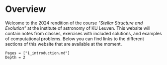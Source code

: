 # Overview

Welcome to the 2024 rendition of the course *"Stellar Structure and Evolution"* at the institute of astronomy of KU Leuven. This website will contain notes from classes, exercises with included solutions, and examples of computational problems. Below you can find links to the different sections of this website that are available at the moment.

```@contents
Pages = ["1_introduction.md"]
Depth = 2
```
